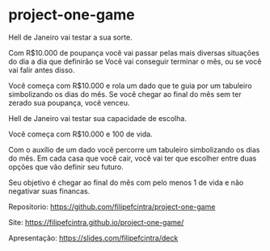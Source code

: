 # project-one-game

Hell de Janeiro vai testar a sua sorte.

Com R$10.000 de poupança você vai passar pelas mais diversas situações do dia a dia que definirão se 
Você vai conseguir terminar o mês, ou se você vai falir antes disso.

Você começa com R$10.000 e rola um dado que te guia por um tabuleiro simbolizando os dias do mês.
Se você chegar ao final do mês sem ter zerado sua poupança, você venceu.



Hell de Janeiro vai testar sua capacidade de escolha.

Você começa com R$10.000 e 100 de vida.

Com o auxílio de um dado você percorre um tabuleiro simbolizando os dias do mês. Em cada casa que você cair, você vai ter que escolher
entre duas opções que vão definir seu futuro.

Seu objetivo é chegar ao final do mês com pelo menos 1 de vida e não negativar suas financas.

Repositorio: https://github.com/filipefcintra/project-one-game

Site: https://filipefcintra.github.io/project-one-game/

Apresentação: https://slides.com/filipefcintra/deck
